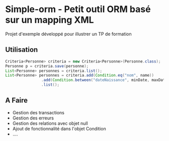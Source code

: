 Simple-orm - Petit outil ORM basé sur un mapping XML
=======================================================

Projet d'exemple développé pour illustrer un TP de formation

Utilisation
-------------

```java
Criteria<Personne> criteria = new Criteria<Personne>(Personne.class);
Personne p = criteria.save(personne);
List<Personne> personnes = criteria.list();
List<Personne> personnes = criteria.add(Condition.eq("nom", name))
				.add(Condition.between("dateNaissance", minDate, maxDate))
				.list();
```

A Faire
---------
* Gestion des transactions
* Gestion des erreurs
* Gestion des relations avec objet null
* Ajout de fonctionnalité dans l'objet Condition
* ....

